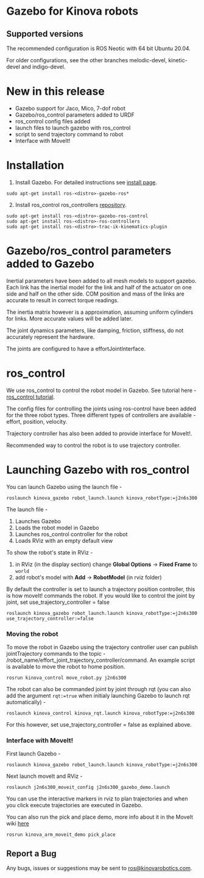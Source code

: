 # Gazebo for Kinova robots

## Supported versions
The recommended configuration is ROS Neotic with 64 bit Ubuntu 20.04.

For older configurations, see the other branches melodic-devel, kinetic-devel and indigo-devel.

# New in this release
- Gazebo support for Jaco, Mico, 7-dof robot
- Gazebo/ros_control parameters added to URDF
- ros_control config files added
- launch files to launch gazebo with ros_control
- script to send trajectory command to robot
- Interface with MoveIt!

# Installation

1. Install Gazebo. For detailed instructions see [install page](http://gazebosim.org/tutorials?tut=ros_installing "http://gazebosim.org/tutorials?tut=ros_installing").  
```
sudo apt-get install ros-<distro>-gazebo-ros*  
```
2. Install ros_control ros_controllers [repository](https://github.com/ros-controls/ros_controllers "https://github.com/ros-controls/ros_controllers").  
```
sudo apt-get install ros-<distro>-gazebo-ros-control
sudo apt-get install ros-<distro>-ros-controllers
sudo apt-get install ros-<distro>-trac-ik-kinematics-plugin
```

# Gazebo/ros_control parameters added to Gazebo

Inertial parameters have been added to all mesh models to support gazebo. Each link has the inertial model for the link and half of the actuator on one side
and half on the other side. COM position and mass of the links are accurate to result in correct torque readings.

The inertia matrix however is a approximation, assuming uniform cylinders for links. More accurate values will be added later.

The joint dynamics parameters, like damping, friction, stiffness, do not accurately represent the hardware.

The joints are configured to have a effortJointInterface.

# ros_control
We use ros_control to control the robot model in Gazebo. See tutorial here - [ros_control tutorial](http://gazebosim.org/tutorials/?tut=ros_control "http://gazebosim.org/tutorials?tut=ros_installing").

The config files for controlling the joints using ros-control have been added for the three robot types.
Three different types of controllers are available - effort, position, velocity.

Trajectory controller has also been added to provide interface for MoveIt!. 

Recommended way to control the robot is to use trajectory controller.

# Launching Gazebo with ros_control
You can launch Gazebo using the launch file -
 
```
roslaunch kinova_gazebo robot_launch.launch kinova_robotType:=j2n6s300
```

The launch file -
1) Launches Gazebo
2) Loads the robot model in Gazebo
3) Launches ros_control controller for the robot
4) Loads RViz with an empty default view

To show the robot's state in RViz -
1) in RViz (in the display section) change **Global Options** -> **Fixed Frame** to `world`
2) add robot's model with **Add** -> **RobotModel** (in rviz folder)

By default the controller is set to launch a trajectory position controller, this is how moveIt! commands the robot.
If you would like to control the joint by joint, set use_trajectory_controller = false

```
roslaunch kinova_gazebo robot_launch.launch kinova_robotType:=j2n6s300 use_trajectory_controller:=false
```

### Moving the robot
To move the robot in Gazebo using the trajectory controller user can publish jointTrajectory commands to the topic - 
/robot_name/effort_joint_trajectory_controller/command. An example script is available to move the robot to home position.

```
rosrun kinova_control move_robot.py j2n6s300
```

The robot can also be commanded joint by joint through rqt (you can also add the argument `rqt:=true` when initialy launching Gazebo to launch rqt automatically) - 

```
roslaunch kinova_control kinova_rqt.launch kinova_robotType:=j2n6s300 
```

For this however, set use_trajectory_controller = false as explained above.

### Interface with MoveIt!
First launch Gazebo - 

```
roslaunch kinova_gazebo robot_launch.launch kinova_robotType:=j2n6s300
```

Next launch moveIt and RViz -

```
roslaunch j2n6s300_moveit_config j2n6s300_gazebo_demo.launch
```

You can use the interactive markers in rviz to plan trajectories and when you click execute
trajectories are executed in Gazebo.

You can also run the pick and place demo, more info about it in the MoveIt wiki
[here](https://github.com/Kinovarobotics/kinova-ros/wiki/MoveIt)  

```
rosrun kinova_arm_moveit_demo pick_place 
```



## Report a Bug
Any bugs, issues or suggestions may be sent to ros@kinovarobotics.com.


